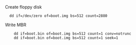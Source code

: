 
Create floppy disk
```
  dd if=/dev/zero of=boot.img bs=512 count=2880
```

Write MBR
```
	dd if=boot.bin of=boot.img bs=512 count=1 conv=notrunc
	dd if=boot.bin of=boot.img bs=512 count=1 seek=1
```